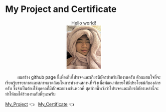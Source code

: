 # My Project and Certificate
<center>Hello world!</center>

<center><img src="./img/S__8888374.jpg" width="110" height="140"></center>

&nbsp;&nbsp;&nbsp;&nbsp;&nbsp;&nbsp;&nbsp;&nbsp;&nbsp;&nbsp;ผมสร้าง github page นี้เพื่อเก็บโปรเจคและเกียรติบัตรสำหรับฝึกงานครับ ตัวผมสนใจที่จะเรียนรู้บรรยากาศและสภาพแวดล้อมในการทำงานสถานที่จริงเพื่อพัฒนาทักษะให้มีประโยชน์กับองค์กรครับ
ซึ่งจำเป็นต้องใช้บุคคลที่มีทักษะอย่างเช่นพวกพี่ สุดท้ายนี้หวังว่าโปรเจคและเกียรติบัตรเหล่านี้จะทำให้ผมได้ร่วมงานกับพี่ๆนะครับ

[My_Project](myProject.md) :point_left:
&nbsp;
[My_Certificate](myCertificate.md) :point_left:
